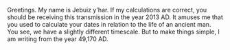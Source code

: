 Greetings. My name is Jebuiz y'har. If my calculations are correct, you should be receiving this transmission in the year 2013 AD. It amuses me that you used to calculate your dates in relation to the life of an ancient man. You see, we have a slightly different timescale. But to make things simple, I am writing from the year 49,170 AD.
